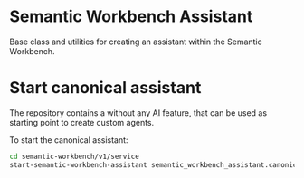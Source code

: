 # Semantic Workbench Assistant

Base class and utilities for creating an assistant within the Semantic Workbench.

# Start canonical assistant

The repository contains a without any AI feature, that can be used as starting point to create custom agents.

To start the canonical assistant:

```sh
cd semantic-workbench/v1/service
start-semantic-workbench-assistant semantic_workbench_assistant.canonical:app
```